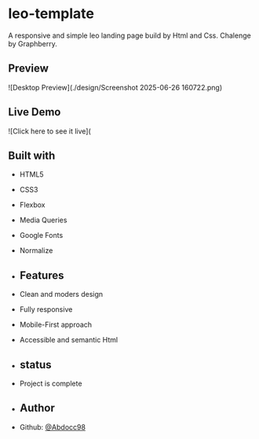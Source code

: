 # leo-template
A responsive and simple leo landing page build by Html and Css.
Chalenge by Graphberry.

## Preview 
![Desktop Preview](./design/Screenshot 2025-06-26 160722.png)

## Live Demo 
![Click here to see it live](


## Built with
- HTML5  
- CSS3  
- Flexbox  
- Media Queries  
- Google Fonts
- Normalize

- ## Features
- Clean and moders design
- Fully responsive
- Mobile-First approach
- Accessible and semantic Html

- ## status
- Project is complete

- ## Author
- Github: [@Abdocc98](https://github.com/Abdoocc98)
